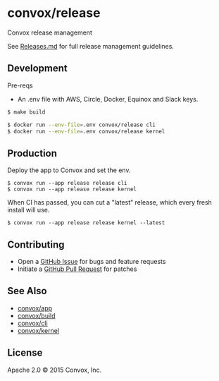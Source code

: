 # convox/release

Convox release management

See [Releases.md](Releases.md) for full release management guidelines.

## Development

Pre-reqs

* An .env file with AWS, Circle, Docker, Equinox and Slack keys.

```bash
$ make build

$ docker run --env-file=.env convox/release cli
$ docker run --env-file=.env convox/release kernel
```

## Production

Deploy the app to Convox and set the env.

```
$ convox run --app release release cli
$ convox run --app release release kernel
```

When CI has passed, you can cut a "latest" release, which every fresh install will use.

```
$ convox run --app release release kernel --latest
```

## Contributing

* Open a [GitHub Issue](https://github.com/convox/release/issues/new) for bugs and feature requests
* Initiate a [GitHub Pull Request](https://help.github.com/articles/using-pull-requests/) for patches

## See Also

* [convox/app](https://github.com/convox/app)
* [convox/build](https://github.com/convox/build)
* [convox/cli](https://github.com/convox/cli)
* [convox/kernel](https://github.com/convox/kernel)

## License

Apache 2.0 &copy; 2015 Convox, Inc.
